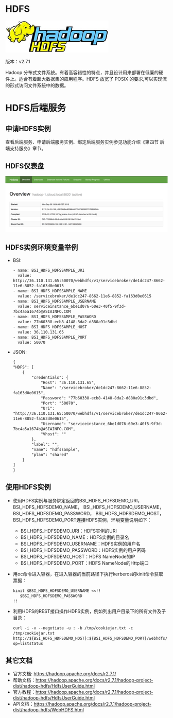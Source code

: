 # HDFS

![](img/HDFS.jpeg) 

版本：v2.7.1

Hadoop 分布式文件系统。有着高容错性的特点，并且设计用来部署在低廉的硬件上。适合有着超大数据集的应用程序。HDFS 放宽了 POSIX 的要求,可以实现流的形式访问文件系统中的数据。

# HDFS后端服务

## 申请HDFS实例

查看后端服务、申请后端服务实例、绑定后端服务实例参见功能介绍《第四节 后端支持服务》章节。

## HDFS仪表盘

![](img/HDFS_Dashboard.png)

## HDFS实例环境变量举例

 - BSI:

    ```
    - name: BSI_HDFS_HDFSSAMPLE_URI
      value: http://36.110.131.65:50070/webhdfs/v1/servicebroker/de1dc247-8662-11e6-8852-fa163d0e0615
    - name: BSI_HDFS_HDFSSAMPLE_NAME
      value: /servicebroker/de1dc247-8662-11e6-8852-fa163d0e0615
    - name: BSI_HDFS_HDFSSAMPLE_USERNAME
      value: serviceinstance_6be1d076-60e3-40f5-9f3d-7bc4a5a1674b@ASIAINFO.COM
    - name: BSI_HDFS_HDFSSAMPLE_PASSWORD
      value: 77b60338-ecb8-4148-8da2-d880a91c3dbd
    - name: BSI_HDFS_HDFSSAMPLE_HOST
      value: 36.110.131.65
    - name: BSI_HDFS_HDFSSAMPLE_PORT
      value: 50070
    ```

 - JSON:

    ```
    {
    "HDFS": [
        {
            "credentials": {
                "Host": "36.110.131.65",
                "Name": "/servicebroker/de1dc247-8662-11e6-8852-fa163d0e0615",
                "Password": "77b60338-ecb8-4148-8da2-d880a91c3dbd",
                "Port": "50070",
                "Uri": "http://36.110.131.65:50070/webhdfs/v1/servicebroker/de1dc247-8662-11e6-8852-fa163d0e0615",
                "Username": "serviceinstance_6be1d076-60e3-40f5-9f3d-7bc4a5a1674b@ASIAINFO.COM",
                "Vhost": ""
            },
            "label": "",
            "name": "hdfssample",
            "plan": "shared"
        }
    ]
   }
   ```

## 使用HDFS实例

 - 使用HDFS实例与服务绑定返回的BSI_HDFS_HDFSDEMO_URI，BSI_HDFS_HDFSDEMO_NAME， BSI_HDFS_HDFSDEMO_USERNAME， BSI_HDFS_HDFSDEMO_PASSWORD， BSI_HDFS_HDFSDEMO_HOST， BSI_HDFS_HDFSDEMO_PORT连接HDFS实例，环境变量说明如下：
     - BSI_HDFS_HDFSDEMO_URI：HDFS实例的URI
     - BSI_HDFS_HDFSDEMO_NAME：HDFS实例的目录名
     - BSI_HDFS_HDFSDEMO_USERNAME：HDFS实例的用户名
     - BSI_HDFS_HDFSDEMO_PASSWORD：HDFS实例的用户密码
     - BSI_HDFS_HDFSDEMO_HOST：HDFS NameNode的IP
     - BSI_HDFS_HDFSDEMO_PORT：HDFS NameNode的Http端口
 - 用oc命令进入容器，在进入容器的当前路径下执行kerberos的kinit命令获取票据：

       kinit $BSI_HDFS_HDFSDEMO_USERNAME <<!!
          $BSI_HDFS_HDFSDEMO_PASSWORD
       !!

 - 利用HDFS的REST接口操作HDFS实例，例如列出用户目录下的所有文件及子目录：

       curl -i -v --negotiate -u : -b /tmp/cookiejar.txt -c /tmp/cookiejar.txt http://${BSI_HDFS_HDFSDEMO_HOST}:${BSI_HDFS_HDFSDEMO_PORT}/webhdfs/v1"+${BSI_HDFS_HDFSDEMO_NAME}+"?op=liststatus

## 其它文档

 - 官方文档: https://hadoop.apache.org/docs/r2.7.1/
 - 帮助文档：https://hadoop.apache.org/docs/r2.7.1/hadoop-project-dist/hadoop-hdfs/HdfsUserGuide.html
 - 官方教程：https://hadoop.apache.org/docs/r2.7.1/hadoop-project-dist/hadoop-hdfs/HdfsUserGuide.html
 - API文档：https://hadoop.apache.org/docs/r2.7.1/hadoop-project-dist/hadoop-hdfs/WebHDFS.html

